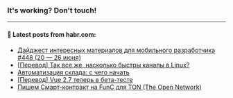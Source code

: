 ### It's working? Don't touch!

---
<!--
#### 🛠️ Technical stack:

![C++](https://img.shields.io/badge/C++-informational?logo=c%2B%2B&style=flat&logoColor=white&color=9C033A)
![Java](https://img.shields.io/badge/Java-informational?logo=java&style=flat&logoColor=white&color=007396)
![Kotlin](https://img.shields.io/badge/Kotlin-informational?logo=Kotlin&style=flat&logoColor=white&color=0095D5)
![JS](https://img.shields.io/badge/JS-informational?logo=javaScript&style=flat&logoColor=black&color=F7Df1E) <br>
![HTML5](https://img.shields.io/badge/HTML5-informational?logo=html5&style=flat&logoColor=white&color=E34F26)
![CSS3](https://img.shields.io/badge/CSS3-informational?logo=css3&style=flat&logoColor=white&color=157286)
![Sass](https://img.shields.io/badge/Saas-informational?logo=sass&style=flat&logoColor=white&color=hotpink)
![PHP](https://img.shields.io/badge/PHP-informational?logo=php&style=flat&logoColor=white&color=777BB4) <br>
![WebPAck](https://img.shields.io/badge/WebPack-informational?logo=webPack&style=flat&logoColor=white&color=FF6F00)
![Bootstrap](https://img.shields.io/badge/Bootstrap-informational?logo=Bootstrap&style=flat&logoColor=white&color=7952B3)
![MySQL](https://img.shields.io/badge/MySQL-informational?logo=MySQL&style=flat&logoColor=white&color=00f) <br>
![NodeJS](https://img.shields.io/badge/NodeJS-informational?logo=node.js&style=flat&logoColor=white&color=43853D)
![Spring](https://img.shields.io/badge/Spring-informational?logo=Spring&style=flat&logoColor=white&color=0A9EDC)
![Angular](https://img.shields.io/badge/Vue-informational?logo=vue.js&style=flat&logoColor=white&color=red)
![Git](https://img.shields.io/badge/Git-informational?logo=git&style=flat&logoColor=white&color=darkorange)

___
-->

#### 💬 Latest posts from habr.com:

<!-- BLOG-POST-LIST:START -->
- [Дайджест интересных материалов для мобильного разработчика #448 &lpar;20 — 26 июня&rpar;](https://habr.com/ru/post/673530/?utm_source=habrahabr&utm_medium=rss&utm_campaign=673530)
- [[Перевод] Так все же, насколько быстры каналы в Linux?](https://habr.com/ru/post/673508/?utm_source=habrahabr&utm_medium=rss&utm_campaign=673508)
- [Автоматизация склада: с чего начать](https://habr.com/ru/post/673504/?utm_source=habrahabr&utm_medium=rss&utm_campaign=673504)
- [[Перевод] Vue 2.7 теперь в бета-тесте](https://habr.com/ru/post/673484/?utm_source=habrahabr&utm_medium=rss&utm_campaign=673484)
- [Пишем Смарт-контракт на FunC для TON &lpar;The Open Network&rpar;](https://habr.com/ru/post/673480/?utm_source=habrahabr&utm_medium=rss&utm_campaign=673480)
<!-- BLOG-POST-LIST:END -->
